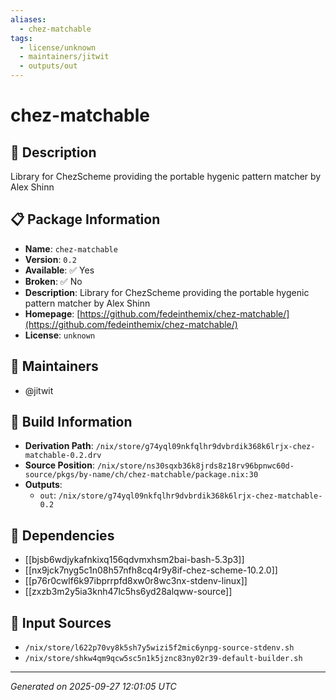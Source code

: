 ```yaml
---
aliases:
  - chez-matchable
tags:
  - license/unknown
  - maintainers/jitwit
  - outputs/out
---
```


# chez-matchable

## 📝 Description

Library for ChezScheme providing the portable hygenic pattern matcher by Alex Shinn

## 📋 Package Information

- **Name**: `chez-matchable`
- **Version**: `0.2`
- **Available**: ✅ Yes
- **Broken**: ✅ No
- **Description**: Library for ChezScheme providing the portable hygenic pattern matcher by Alex Shinn
- **Homepage**: [https://github.com/fedeinthemix/chez-matchable/](https://github.com/fedeinthemix/chez-matchable/)
- **License**: `unknown`
## 👥 Maintainers

- @jitwit


## 🔧 Build Information

- **Derivation Path**: `/nix/store/g74yql09nkfqlhr9dvbrdik368k6lrjx-chez-matchable-0.2.drv`
- **Source Position**: `/nix/store/ns30sqxb36k8jrds8z18rv96bpnwc60d-source/pkgs/by-name/ch/chez-matchable/package.nix:30`
- **Outputs**:
  - `out`:  `/nix/store/g74yql09nkfqlhr9dvbrdik368k6lrjx-chez-matchable-0.2`

## 🔗 Dependencies

- [[bjsb6wdjykafnkixq156qdvmxhsm2bai-bash-5.3p3]]
- [[nx9jck7nyg5c1n08h57nfh8cq4r9y8if-chez-scheme-10.2.0]]
- [[p76r0cwlf6k97ibprrpfd8xw0r8wc3nx-stdenv-linux]]
- [[zxzb3m2y5ia3knh47lc5hs6yd28alqww-source]]

## 📁 Input Sources

- `/nix/store/l622p70vy8k5sh7y5wizi5f2mic6ynpg-source-stdenv.sh`
- `/nix/store/shkw4qm9qcw5sc5n1k5jznc83ny02r39-default-builder.sh`

---
*Generated on 2025-09-27 12:01:05 UTC*

